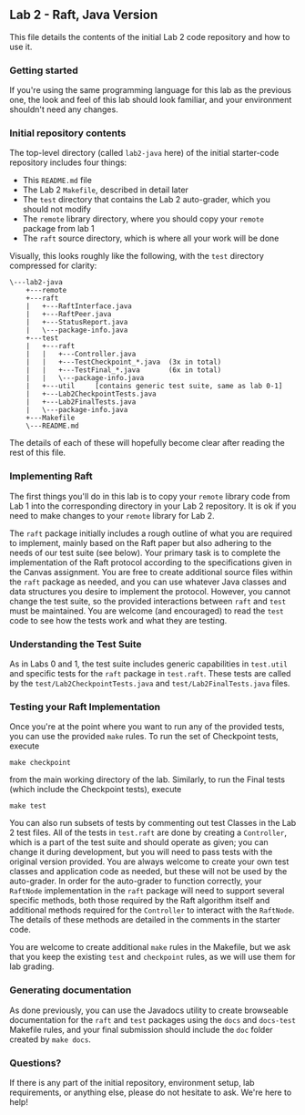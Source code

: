 ## Lab 2 - Raft, Java Version

This file details the contents of the initial Lab 2 code repository and how to use it.

### Getting started

If you're using the same programming language for this lab as the previous one, the look and feel of this
lab should look familiar, and your environment shouldn't need any changes.


### Initial repository contents

The top-level directory (called `lab2-java` here) of the initial starter-code repository includes four things:
* This `README.md` file
* The Lab 2 `Makefile`, described in detail later
* The `test` directory that contains the Lab 2 auto-grader, which you should not modify
* The `remote` library directory, where you should copy your `remote` package from lab 1
* The `raft` source directory, which is where all your work will be done

Visually, this looks roughly like the following, with the `test` directory compressed for clarity:
```
\---lab2-java
    +---remote
    +---raft
    |   +---RaftInterface.java
    |   +---RaftPeer.java
    |   +---StatusReport.java
    |   \---package-info.java
    +---test
    |   +---raft
    |   |   +---Controller.java
    |   |   +---TestCheckpoint_*.java  (3x in total)
    |   |   +---TestFinal_*.java       (6x in total)
    |   |   \---package-info.java
    |   +---util     [contains generic test suite, same as lab 0-1]
    |   +---Lab2CheckpointTests.java
    |   +---Lab2FinalTests.java
    |   \---package-info.java
    +---Makefile
    \---README.md
```
The details of each of these will hopefully become clear after reading the rest of this file.


### Implementing Raft

The first things you'll do in this lab is to copy your `remote` library code from Lab 1 into the corresponding
directory in your Lab 2 repository.  It is ok if you need to make changes to your `remote` library for Lab 2.

The `raft` package initially includes a rough outline of what you are required to implement, mainly based on the
Raft paper but also adhering to the needs of our test suite (see below).  Your primary task is to complete the
implementation of the Raft protocol according to the specifications given in the Canvas assignment.  You are free
to create additional source files within the `raft` package as needed, and you can use whatever Java classes and 
data structures you desire to implement the protocol.  However, you cannot change the test suite, so the provided
interactions between `raft` and `test` must be maintained.  You are welcome (and encouraged) to read the `test` 
code to see how the tests work and what they are testing.


### Understanding the Test Suite

As in Labs 0 and 1, the test suite includes generic capabilities in `test.util` and specific tests for the `raft`
package in `test.raft`.  These tests are called by the `test/Lab2CheckpointTests.java` and `test/Lab2FinalTests.java`
files.


### Testing your Raft Implementation

Once you're at the point where you want to run any of the provided tests, you can use the provided `make` rules. To run
the set of Checkpoint tests, execute
```
make checkpoint
```
from the main working directory of the lab. Similarly, to run the Final tests (which include the Checkpoint tests), execute
```
make test
```
You can also run subsets of tests by commenting out test Classes in the Lab 2 test files.  All of the tests in `test.raft`
are done by creating a `Controller`, which is a part of the test suite and should operate as given; you can change it during
development, but you will need to pass tests with the original version provided.  You are always welcome to create your own
test classes and application code as needed, but these will not be used by the auto-grader.  In order for the auto-grader 
to function correctly, your `RaftNode` implementation in the `raft` package will need to support several specific methods,
both those required by the Raft algorithm itself and additional methods required for the `Controller` to interact with the
`RaftNode`.  The details of these methods are detailed in the comments in the starter code.

You are welcome to create additional `make` rules in the Makefile, but we ask that you keep the existing `test` and `checkpoint`
rules, as we will use them for lab grading.


### Generating documentation

As done previously, you can use the Javadocs utility to create browseable documentation for the `raft` and `test` packages
using the `docs` and `docs-test` Makefile rules, and your final submission should include the `doc` folder created by `make docs`.


### Questions?

If there is any part of the initial repository, environment setup, lab requirements, or anything else, please do not hesitate
to ask.  We're here to help!

